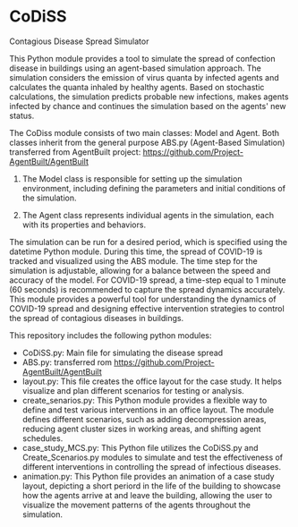 # CoDiSS
Contagious Disease Spread Simulator

This Python module provides a tool to simulate the spread of confection disease in buildings using an agent-based simulation approach. The simulation considers the emission of virus quanta by infected 
agents and calculates the quanta inhaled by healthy agents. Based on stochastic calculations, the simulation predicts probable new infections, makes agents infected by chance and continues the simulation based on the agents' new status.

The CoDiss module consists of two main classes: Model and Agent. 
Both classes inherit from the general purpose ABS.py (Agent-Based Simulation) transferred from AgentBuilt project: 
	https://github.com/Project-AgentBuilt/AgentBuilt

 1) The Model class is responsible for setting up the simulation environment,  including defining the parameters and initial conditions of the simulation. 

 2) The Agent class represents individual agents in the simulation, each with its properties and behaviors. 

The simulation can be run for a desired period, which is specified using the datetime Python module. During this time, the spread of COVID-19 is tracked and visualized using the ABS module. 
The time step for the simulation is adjustable, allowing for a balance between the speed and accuracy of the model. For COVID-19 spread, a time-step equal to 1 minute (60 seconds) is recommended to capture the spread dynamics accurately. This module provides a powerful tool for understanding the dynamics of COVID-19 spread and designing effective intervention strategies to control the spread of contagious diseases in buildings. 

This repository includes the following python modules:

* CoDiSS.py: Main file for simulating the disease spread
* ABS.py: transferred rom https://github.com/Project-AgentBuilt/AgentBuilt
* layout.py: This file creates the office layout for the case study. It helps visualize and plan different scenarios for testing or analysis.
* create_senarios.py: This Python module provides a flexible way to define and test various interventions in an office layout. The module defines different scenarios, such as adding decompression areas, reducing agent cluster sizes in working areas, and shifting agent schedules.
* case_study_MCS.py: This Python file utilizes the CoDiSS.py and Create_Scenarios.py modules to simulate and test the effectiveness of different interventions in controlling the spread of infectious diseases. 
* animation.py: This Python file provides an animation of a case study layout, depicting a short periord in the life of the building to showcase how the agents arrive at and leave the building, allowing the user to visualize the movement patterns of the agents throughout the simulation.


